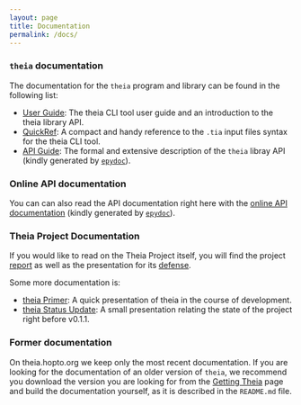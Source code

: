 ```yaml
---
layout: page
title: Documentation
permalink: /docs/
---
```


### `theia` documentation
The documentation for the `theia` program and library can be found in the following list:


* [User Guide](userguide.pdf): The theia CLI tool user guide and an introduction to the theia library API.
* [QuickRef](quickref.pdf): A compact and handy reference to the `.tia` input files syntax for the theia CLI tool.
* [API Guide](apiguide.pdf): The formal and extensive description of the `theia` libray API (kindly generated by [`epydoc`](http://epydoc.sourceforge.net)).

### Online API documentation
You can can also read the API documentation right here with the [online API documentation](html/index.html) (kindly generated by [`epydoc`](http://epydoc.sourceforge.net)).


### Theia Project Documentation
If you would like to read on the Theia Project itself, you will find the project [report](theia_report.pdf) as well as the presentation for its [defense](theia_defense.pdf).

Some more documentation is:

* [theia Primer](primer.pdf): A quick presentation of theia in the course of development.
* [theia Status Update](statusupdate.pdf): A small presentation relating the state of the project right before v0.1.1.

### Former documentation
On theia.hopto.org we keep only the most recent documentation. If you are looking for the documentation of an older version of `theia`, we recommend you download the version you are looking for from the [Getting Theia](../releases) page and build the documentation yourself, as it is described in the `README.md` file.
